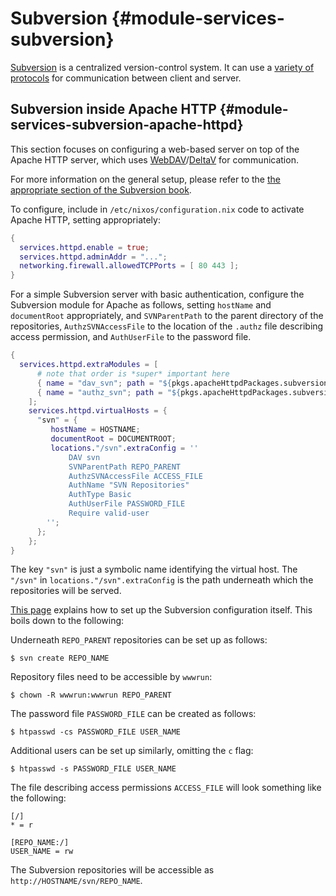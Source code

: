 # Subversion {#module-services-subversion}

[Subversion](https://subversion.apache.org/) is a centralized
version-control system. It can use a [variety of
protocols](https://svnbook.red-bean.com/en/1.7/svn-book.html#svn.serverconfig.choosing)
for communication between client and server.

## Subversion inside Apache HTTP {#module-services-subversion-apache-httpd}

This section focuses on configuring a web-based server on top of the
Apache HTTP server, which uses
[WebDAV](http://www.webdav.org/)/[DeltaV](http://www.webdav.org/deltav/WWW10/deltav-intro.htm)
for communication.

For more information on the general setup, please refer to the [the
appropriate section of the Subversion
book](https://svnbook.red-bean.com/en/1.7/svn-book.html#svn.serverconfig.httpd).

To configure, include in `/etc/nixos/configuration.nix` code to activate
Apache HTTP, setting [](#opt-services.httpd.adminAddr)
appropriately:

```nix
{
  services.httpd.enable = true;
  services.httpd.adminAddr = "...";
  networking.firewall.allowedTCPPorts = [ 80 443 ];
}
```

For a simple Subversion server with basic authentication, configure the
Subversion module for Apache as follows, setting `hostName` and
`documentRoot` appropriately, and `SVNParentPath` to the parent
directory of the repositories, `AuthzSVNAccessFile` to the location of
the `.authz` file describing access permission, and `AuthUserFile` to
the password file.

```nix
{
  services.httpd.extraModules = [
      # note that order is *super* important here
      { name = "dav_svn"; path = "${pkgs.apacheHttpdPackages.subversion}/modules/mod_dav_svn.so"; }
      { name = "authz_svn"; path = "${pkgs.apacheHttpdPackages.subversion}/modules/mod_authz_svn.so"; }
    ];
    services.httpd.virtualHosts = {
      "svn" = {
         hostName = HOSTNAME;
         documentRoot = DOCUMENTROOT;
         locations."/svn".extraConfig = ''
             DAV svn
             SVNParentPath REPO_PARENT
             AuthzSVNAccessFile ACCESS_FILE
             AuthName "SVN Repositories"
             AuthType Basic
             AuthUserFile PASSWORD_FILE
             Require valid-user
        '';
      };
    };
}
```

The key `"svn"` is just a symbolic name identifying the virtual host.
The `"/svn"` in `locations."/svn".extraConfig` is the path underneath
which the repositories will be served.

[This page](https://wiki.archlinux.org/index.php/Subversion) explains
how to set up the Subversion configuration itself. This boils down to
the following:

Underneath `REPO_PARENT` repositories can be set up as follows:

```ShellSession
$ svn create REPO_NAME
```

Repository files need to be accessible by `wwwrun`:

```ShellSession
$ chown -R wwwrun:wwwrun REPO_PARENT
```

The password file `PASSWORD_FILE` can be created as follows:

```ShellSession
$ htpasswd -cs PASSWORD_FILE USER_NAME
```

Additional users can be set up similarly, omitting the `c` flag:

```ShellSession
$ htpasswd -s PASSWORD_FILE USER_NAME
```

The file describing access permissions `ACCESS_FILE` will look something
like the following:

```
[/]
* = r

[REPO_NAME:/]
USER_NAME = rw
```

The Subversion repositories will be accessible as
`http://HOSTNAME/svn/REPO_NAME`.


